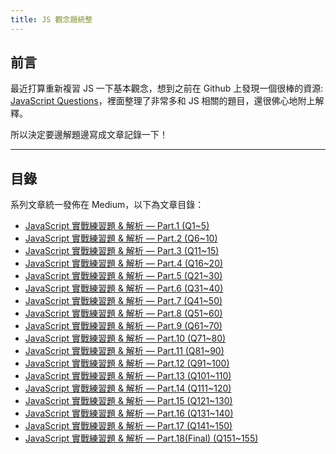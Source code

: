 ```yaml
---
title: JS 觀念題統整
---
```


## 前言

最近打算重新複習 JS 一下基本觀念，想到之前在 Github 上發現一個很棒的資源: [JavaScript Questions](https://github.com/lydiahallie/javascript-questions)，裡面整理了非常多和 JS 相關的題目，還很佛心地附上解釋。

所以決定要邊解題邊寫成文章記錄一下！

---

## 目錄

系列文章統一發佈在 Medium，以下為文章目錄：

- [JavaScript 實戰練習題 & 解析 — Part.1 (Q1~5)](https://medium.com/@annie.chien105/javascript-實戰練習題-解析-part-1-8a046be7cffa)
- [JavaScript 實戰練習題 & 解析 — Part.2 (Q6~10)](https://medium.com/@annie.chien105/javascript-實戰練習題-解析-part-2-99a3e49ea35a)
- [JavaScript 實戰練習題 & 解析 — Part.3 (Q11~15)](https://medium.com/@annie.chien105/javascript-實戰練習題-解析-part-3-8e0c14e59538)
- [JavaScript 實戰練習題 & 解析 — Part.4 (Q16~20)](https://medium.com/@annie.chien105/javascript-實戰練習題-解析-part-4-83d7c6b8c42a)
- [JavaScript 實戰練習題 & 解析 — Part.5 (Q21~30)](https://medium.com/@annie.chien105/javascript-實戰練習題-解析-part-5-96463e9015b3)
- [JavaScript 實戰練習題 & 解析 — Part.6 (Q31~40)](https://medium.com/@annie.chien105/javascript-實戰練習題-解析-part-6-5526b87353ec)
- [JavaScript 實戰練習題 & 解析 — Part.7 (Q41~50)](https://medium.com/@annie.chien105/javascript-實戰練習題-解析-part-7-25d79a9ec034)
- [JavaScript 實戰練習題 & 解析 — Part.8 (Q51~60)](https://medium.com/@annie.chien105/javascript-實戰練習題-解析-part-8-856f64380e76)
- [JavaScript 實戰練習題 & 解析 — Part.9 (Q61~70)](https://medium.com/@annie.chien105/javascript-實戰練習題-解析-part-9-b460d47ffefd)
- [JavaScript 實戰練習題 & 解析 — Part.10 (Q71~80)](https://medium.com/@annie.chien105/javascript-實戰練習題-解析-part-10-190b4bb767b1)
- [JavaScript 實戰練習題 & 解析 — Part.11 (Q81~90)](https://medium.com/@annie.chien105/javascript-實戰練習題-解析-part-11-2ef6e0019900)
- [JavaScript 實戰練習題 & 解析 — Part.12 (Q91~100)](https://medium.com/@annie.chien105/javascript-實戰練習題-解析-part-12-fa1cf0d3cbd0)
- [JavaScript 實戰練習題 & 解析 — Part.13 (Q101~110)](https://medium.com/@annie.chien105/javascript-實戰練習題-解析-part-13-cc705b21f81a)
- [JavaScript 實戰練習題 & 解析 — Part.14 (Q111~120)](https://medium.com/@annie.chien105/javascript-實戰練習題-解析-part-14-bc3a8ee3f093)
- [JavaScript 實戰練習題 & 解析 — Part.15 (Q121~130)](https://medium.com/@annie.chien105/javascript-實戰練習題-解析-part-15-974a98894a9d)
- [JavaScript 實戰練習題 & 解析 — Part.16 (Q131~140)](https://medium.com/@annie.chien105/javascript-實戰練習題-解析-part-16-4ac606290b4a)
- [JavaScript 實戰練習題 & 解析 — Part.17 (Q141~150)](https://medium.com/@annie.chien105/javascript-實戰練習題-解析-part-17-54efd048e819)
- [JavaScript 實戰練習題 & 解析 — Part.18(Final) (Q151~155)](https://medium.com/@annie.chien105/javascript-實戰練習題-解析-part-18-final-15932b2d5b06)
